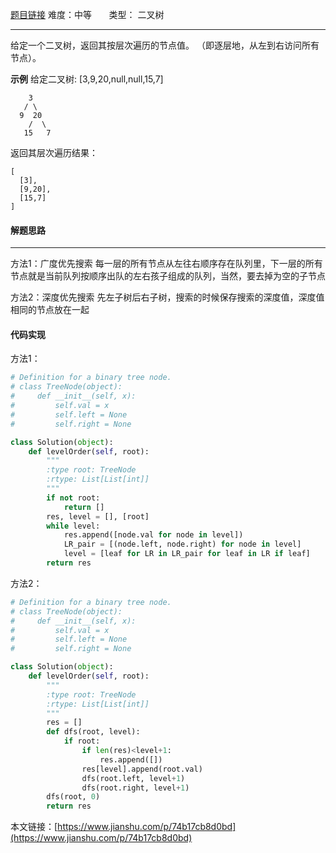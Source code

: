  [题目链接](https://leetcode-cn.com/problems/binary-tree-level-order-traversal/)
难度：中等         &nbsp;&nbsp;&nbsp;&nbsp;&nbsp;&nbsp;类型：  二叉树
***
给定一个二叉树，返回其按层次遍历的节点值。 （即逐层地，从左到右访问所有节点）。

 
**示例**
 给定二叉树: [3,9,20,null,null,15,7]
```
    3
   / \
  9  20
    /  \
   15   7
```
返回其层次遍历结果：
```
[
  [3],
  [9,20],
  [15,7]
]
```

#### 解题思路
***
方法1：广度优先搜索
每一层的所有节点从左往右顺序存在队列里，下一层的所有节点就是当前队列按顺序出队的左右孩子组成的队列，当然，要去掉为空的子节点

方法2：深度优先搜索
先左子树后右子树，搜索的时候保存搜索的深度值，深度值相同的节点放在一起



#### 代码实现
方法1：
```python
# Definition for a binary tree node.
# class TreeNode(object):
#     def __init__(self, x):
#         self.val = x
#         self.left = None
#         self.right = None

class Solution(object):
    def levelOrder(self, root):
        """
        :type root: TreeNode
        :rtype: List[List[int]]
        """
        if not root:
            return []
        res, level = [], [root]
        while level:
            res.append([node.val for node in level])
            LR_pair = [(node.left, node.right) for node in level]
            level = [leaf for LR in LR_pair for leaf in LR if leaf]   
        return res
```

方法2：
```python
# Definition for a binary tree node.
# class TreeNode(object):
#     def __init__(self, x):
#         self.val = x
#         self.left = None
#         self.right = None

class Solution(object):
    def levelOrder(self, root):
        """
        :type root: TreeNode
        :rtype: List[List[int]]
        """
        res = []
        def dfs(root, level):
            if root:
                if len(res)<level+1:
                    res.append([])
                res[level].append(root.val)
                dfs(root.left, level+1)
                dfs(root.right, level+1)
        dfs(root, 0)
        return res
```

本文链接：[https://www.jianshu.com/p/74b17cb8d0bd](https://www.jianshu.com/p/74b17cb8d0bd)

 
